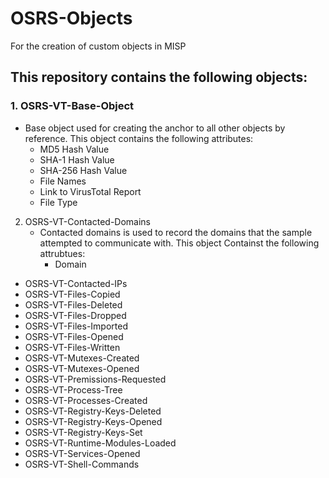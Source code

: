 # OSRS-Objects
For the creation of custom objects in MISP

## This repository contains the following objects:

### 1. OSRS-VT-Base-Object
   - Base object used for creating the anchor to all other objects by reference.  This object contains the following attributes:
     - MD5 Hash Value
     - SHA-1 Hash Value
     - SHA-256 Hash Value
     - File Names
     - Link to VirusTotal Report
     - File Type
  
2. OSRS-VT-Contacted-Domains
   - Contacted domains is used to record the domains that the sample attempted to communicate with.  This object Containst the following attrubtues:
     - Domain
* OSRS-VT-Contacted-IPs
* OSRS-VT-Files-Copied
* OSRS-VT-Files-Deleted
* OSRS-VT-Files-Dropped
* OSRS-VT-Files-Imported
* OSRS-VT-Files-Opened
* OSRS-VT-Files-Written
* OSRS-VT-Mutexes-Created
* OSRS-VT-Mutexes-Opened
* OSRS-VT-Premissions-Requested
* OSRS-VT-Process-Tree
* OSRS-VT-Processes-Created
* OSRS-VT-Registry-Keys-Deleted
* OSRS-VT-Registry-Keys-Opened
* OSRS-VT-Registry-Keys-Set
* OSRS-VT-Runtime-Modules-Loaded
* OSRS-VT-Services-Opened
* OSRS-VT-Shell-Commands
